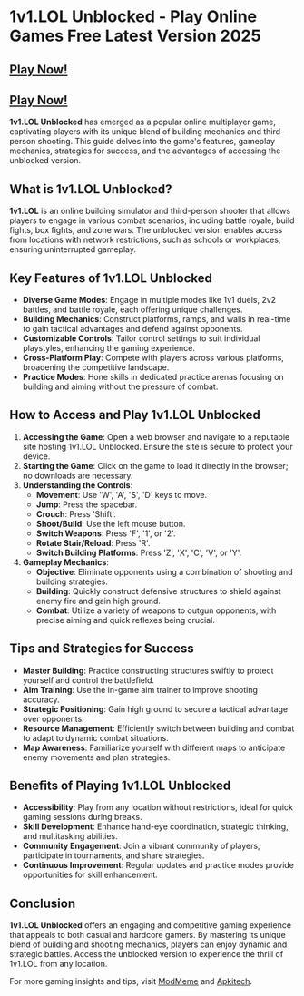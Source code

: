 # 1v1.LOL Unblocked - Play Online Games Free Latest Version 2025

## [Play Now!](https://modmeme.com/)

## [Play Now!](https://apkitech.com/)

**1v1.LOL Unblocked** has emerged as a popular online multiplayer game, captivating players with its unique blend of building mechanics and third-person shooting. This guide delves into the game's features, gameplay mechanics, strategies for success, and the advantages of accessing the unblocked version.

## What is 1v1.LOL Unblocked?

**1v1.LOL** is an online building simulator and third-person shooter that allows players to engage in various combat scenarios, including battle royale, build fights, box fights, and zone wars. The unblocked version enables access from locations with network restrictions, such as schools or workplaces, ensuring uninterrupted gameplay.

## Key Features of 1v1.LOL Unblocked

- **Diverse Game Modes**: Engage in multiple modes like 1v1 duels, 2v2 battles, and battle royale, each offering unique challenges.
- **Building Mechanics**: Construct platforms, ramps, and walls in real-time to gain tactical advantages and defend against opponents.
- **Customizable Controls**: Tailor control settings to suit individual playstyles, enhancing the gaming experience.
- **Cross-Platform Play**: Compete with players across various platforms, broadening the competitive landscape.
- **Practice Modes**: Hone skills in dedicated practice arenas focusing on building and aiming without the pressure of combat.

## How to Access and Play 1v1.LOL Unblocked

1. **Accessing the Game**: Open a web browser and navigate to a reputable site hosting 1v1.LOL Unblocked. Ensure the site is secure to protect your device.
2. **Starting the Game**: Click on the game to load it directly in the browser; no downloads are necessary.
3. **Understanding the Controls**:
   - **Movement**: Use 'W', 'A', 'S', 'D' keys to move.
   - **Jump**: Press the spacebar.
   - **Crouch**: Press 'Shift'.
   - **Shoot/Build**: Use the left mouse button.
   - **Switch Weapons**: Press 'F', '1', or '2'.
   - **Rotate Stair/Reload**: Press 'R'.
   - **Switch Building Platforms**: Press 'Z', 'X', 'C', 'V', or 'Y'.
4. **Gameplay Mechanics**:
   - **Objective**: Eliminate opponents using a combination of shooting and building strategies.
   - **Building**: Quickly construct defensive structures to shield against enemy fire and gain high ground.
   - **Combat**: Utilize a variety of weapons to outgun opponents, with precise aiming and quick reflexes being crucial.

## Tips and Strategies for Success

- **Master Building**: Practice constructing structures swiftly to protect yourself and control the battlefield.
- **Aim Training**: Use the in-game aim trainer to improve shooting accuracy.
- **Strategic Positioning**: Gain high ground to secure a tactical advantage over opponents.
- **Resource Management**: Efficiently switch between building and combat to adapt to dynamic combat situations.
- **Map Awareness**: Familiarize yourself with different maps to anticipate enemy movements and plan strategies.

## Benefits of Playing 1v1.LOL Unblocked

- **Accessibility**: Play from any location without restrictions, ideal for quick gaming sessions during breaks.
- **Skill Development**: Enhance hand-eye coordination, strategic thinking, and multitasking abilities.
- **Community Engagement**: Join a vibrant community of players, participate in tournaments, and share strategies.
- **Continuous Improvement**: Regular updates and practice modes provide opportunities for skill enhancement.

## Conclusion

**1v1.LOL Unblocked** offers an engaging and competitive gaming experience that appeals to both casual and hardcore gamers. By mastering its unique blend of building and shooting mechanics, players can enjoy dynamic and strategic battles. Access the unblocked version to experience the thrill of 1v1.LOL from any location.

For more gaming insights and tips, visit [ModMeme](https://modmeme.com/) and [Apkitech](https://apkitech.com/).

